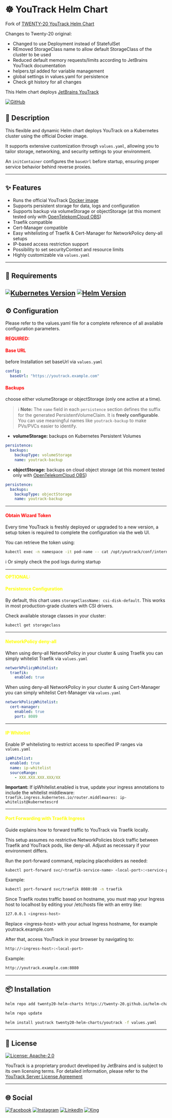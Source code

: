 # ☸️ YouTrack Helm Chart
Fork of [TWENTY-20 YouTrack Helm Chart](https://github.com/TWENTY-20/helm-charts/tree/main/youtrack)

Changes to Twenty-20 original:
- Changed to use Deployment instead of StatefulSet
- REmoved StorageClass name to allow default StorageClass of the cluster to be used
- Reduced default memory requests/limits according to JetBrains YouTrack documentation
- helpers.tpl added for variable management
- global settings in values.yaml for persistence
- Check git history for all changes

This Helm chart deploys [JetBrains YouTrack](https://www.jetbrains.com/youtrack)

[![GitHub](https://img.shields.io/badge/github-%23121011.svg?style=for-the-badge&logo=github&logoColor=%23c3bc0e&color=grey)](https://github.com/TWENTY-20/helm-charts)

## 📝 Description
This flexible and dynamic Helm chart deploys YouTrack on a Kubernetes cluster using the official Docker image.

It supports extensive customization through `values.yaml`, allowing you to tailor storage, networking, and security settings to your environment.

An `initContainer` configures the `baseUrl` before startup, ensuring proper service behavior behind reverse proxies.

---
## ✨ Features
- Runs the official YouTrack [Docker image](https://hub.docker.com/r/jetbrains/youtrack)
- Supports persistent storage for data, logs and configuration
- Supports backup via volumeStorage or objectStorage (at this moment tested only with [OpenTelekomCloud OBS](https://docs.otc.t-systems.com/object-storage-service))
- Traefik compatible
- Cert-Manager compatible
- Easy whitelisting of Traefik & Cert-Manager for NetworkPolicy deny-all setups
- IP-based access restriction support
- Possibility to set securityContext and resource limits
- Highly customizable via `values.yaml`

---
## 📄 Requirements
[![Kubernetes Version](https://img.shields.io/badge/kubernetes-%3E%3D1.30-blue?style=for-the-badge&logo=kubernetes&logoColor=%23c3bc0e&color=%23c3bc0e)](https://kubernetes.io/releases/)
[![Helm Version](https://img.shields.io/badge/helm-%3E%3D3.0-green?style=for-the-badge&logo=helm&logoColor=%23c3bc0e&color=%23c3bc0e)](https://helm.sh/docs/intro/install/)
---
## ⚙️ Configuration
Please refer to the values.yaml file for a complete reference of all available configuration parameters.

<span style="color:red">**REQUIRED:**</span>
#### <span style="color:red;">Base URL</span>
before Installation set baseUrl via `values.yaml`
```yaml
config:
  baseUrl: "https://youtrack.example.com"
```

#### <span style="color:red;">Backups</span>
choose either volumeStorage or objectStorage (only one active at a time).
> ℹ️ **Note:**
> The `name` field in each `persistence` section defines the suffix for the generated PersistentVolumeClaim.
> It is **freely configurable**.
> You can use meaningful names like `youtrack-backup` to make PVs/PVCs easier to identify.
- **volumeStorage:** backups on Kubernetes Persistent Volumes
```yaml
persistence:
  backups:
    backupType: volumeStorage
    name: youtrack-backup
```
- **objectStorage:** backups on cloud object storage (at this moment tested only with [OpenTelekomCloud OBS](https://docs.otc.t-systems.com/object-storage-service))
```yaml
persistence:
  backups:
    backupType: objectStorage
    name: youtrack-backup
```
---
#### <span style="color:red;">Obtain Wizard Token</span>

Every time YouTrack is freshly deployed or upgraded to a new version, a setup token is required to complete the configuration via the web UI.

You can retrieve the token using:

```bash
kubectl exec -n namespace -it pod-name -- cat /opt/youtrack/conf/internal/services/configurationWizard/wizard_token.txt
```
ℹ️ Or simply check the pod logs during startup

---
<span style="color:yellow;">**OPTIONAL:**</span>

#### <span style="color:yellow;">Persistence Configuration</span>

By default, this chart uses `storageClassName: csi-disk-default`.
This works in most production-grade clusters with CSI drivers.

Check available storage classes in your cluster:

```bash
kubectl get storageclass
```

---
#### <span style="color:yellow">NetworkPolicy deny-all</span>
When using deny-all NetworkPolicy in your cluster & using Traefik you can simply whitelist Traefik via `values.yaml`

```yaml
networkPolicyWhitelist:
  traefik:
    enabled: true
```
When using deny-all NetworkPolicy in your cluster & using Cert-Manager you can simply whitelist Cert-Manager via `values.yaml`
```yaml
networkPolicyWhitelist:
  cert-manager:
    enabled: true
    port: 8089
```

---
#### <span style="color:yellow">IP Whitelist</span>
Enable IP whitelisting to restrict access to specified IP ranges via `values.yaml`
```yaml
ipWhitelist:
  enabled: true
  name: ip-whitelist
  sourceRange:
    - XXX.XXX.XXX.XXX/XX
```
**Important:**
If ipWhitelist.enabled is true, update your ingress annotations to include the whitelist middleware:
```traefik.ingress.kubernetes.io/router.middlewares: ip-whitelist@kubernetescrd```

---
#### <span style="color:yellow;">Port Forwarding with Traefik Ingress</span>

Guide explains how to forward traffic to YouTrack via Traefik locally.

This setup assumes no restrictive NetworkPolicies block traffic between Traefik and YouTrack pods, like deny-all. Adjust as necessary if your environment differs.

Run the port-forward command, replacing placeholders as needed:

```bash
kubectl port-forward svc/<traefik-service-name> <local-port>:<service-port> -n <traefik-namespace>
```

Example:

```bash
kubectl port-forward svc/traefik 8080:80 -n traefik
```

Since Traefik routes traffic based on hostname, you must map your Ingress host to localhost by editing your /etc/hosts file with an entry like:

```bash
127.0.0.1 <ingress-host>
```

Replace \<ingress-host\> with your actual Ingress hostname, for example youtrack.example.com

After that, access YouTrack in your browser by navigating to:

```bash
http://<ingress-host>:<local-port>
```

Example:

```bash
http://youtrack.example.com:8080
```

---
## 📦 Installation
```bash
helm repo add twenty20-helm-charts https://twenty-20.github.io/helm-charts
```
```bash
helm repo update
```
```bash
helm install youtrack twenty20-helm-charts/youtrack -f values.yaml
```
---
## 🪪 License
[![License: Apache-2.0](https://img.shields.io/badge/License-Apache_2.0-green?style=for-the-badge&color=%23c3bc0e)](https://github.com/TWENTY-20/helm-charts/blob/main/youtrack/LICENSE)

YouTrack is a proprietary product developed by JetBrains and is subject to its own licensing terms.  For detailed information, please refer to the [YouTrack Server License Agreement](https://www.jetbrains.com/legal/docs/youtrack/license/)

---
## 🌐 Social
[![Facebook](https://img.shields.io/badge/facebook-%231877F2.svg?style=for-the-badge&logo=facebook)](https://www.facebook.com/twenty20.de/)
[![Instagram](https://img.shields.io/badge/instagram-%23E4405F.svg?style=for-the-badge&logo=instagram)](https://www.instagram.com/we_are_twenty20/)
[![LinkedIn](https://img.shields.io/badge/linkedin-%230077B5.svg?style=for-the-badge&logo=linkedin)](https://de.linkedin.com/company/twenty-20-gmbh-&-co-kg)
[![Xing](https://img.shields.io/badge/xing-%2300714F.svg?style=for-the-badge&logo=xing)](https://www.xing.com/pages/twenty-20gmbh-co-kg)
